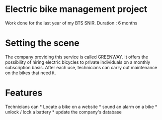 # Electric bike management project
Work done for the last year of my BTS SNIR.  Duration : 6 months

# Setting the scene
The company providing this service is called GREENWAY.
It offers the possibility of hiring electric bicycles to private individuals on a monthly subscription basis. After each use, technicians can carry out maintenance on the bikes that need it.

# Features
Technicians can * Locate a bike on a website
                * sound an alarm on a bike
                * unlock / lock a battery
                * update the company's database

